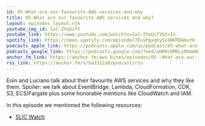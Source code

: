 ```yaml
---
id: 05-What-are-our-favourite-AWS-services-and-why
title: 05-What are our favourite AWS services and why?
layout: episodes_layout.njk
youtube_img_id: IxC-ZYoUifY
youtube_link: https://www.youtube.com/watch?v=IxC-ZYoUifY&t=1s
spotify_link: https://open.spotify.com/episode/7EuvPgxqhySLGNOTDAmuYH
podcasts_apple_link: https://podcasts.apple.com/us/podcast/05-what-are-our-favourite-aws-services-and-why/id1585489017?i=1000537934678
podcasts_google_link: https://podcasts.google.com/feed/aHR0cHM6Ly9hbmNob3IuZm0vcy82YTMzMTJhMC9wb2RjYXN0L3Jzcw/episode/MzQyMWY0MWUtZmFlMi00ZjA5LTg1ZTQtNGFjNTU1ZWY4OTQy?sa=X&ved=0CAUQkfYCahcKEwjQ4fnhqPX3AhUAAAAAHQAAAAAQAQ
anchor_fm_link: https://anchor.fm/aws-bites/episodes/05--What-are-our-favourite-AWS-services-and-why-e17nm17
rss_link: https://anchor.fm/s/6a3312a0/podcast/rss
---
```



Eoin and Luciano talk about their favourite AWS services and why they like them. Spoiler: we talk about EventBridge, Lambda, CloudFormation, CDK, S3, ECS/Fargate plus some honorable mentions like CloudWatch and IAM.

In this episode we mentioned the following resources:

  - [SLIC Watch](https://github.com/fourTheorem/slic-watch/)
